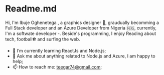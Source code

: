 # Readme.md
Hi, I'm Ibuje Oghenetega , a graphics designer  🚀, graudually becomming a Full Stack developer and an Azure Developer from Nigeria 🇳🇬, currently, I'm a softwate developer -. Beside's programming, I enjoy Reading about tech, football⚽ and surfing the web.

- 🌱 I’m currently learning ReactJs and Node.js; 
- 💬 Ask me about anything related to Node.js and Azure, I am happy to help;
- 📫 How to reach me: teegar74@gmail.com;
